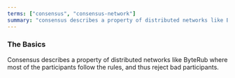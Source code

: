 ```yaml
---
terms: ["consensus", "consensus-network"]
summary: "consensus describes a property of distributed networks like ByteRub where most of the participants follow the rules, and thus reject bad participants"
---
```


### The Basics

Consensus describes a property of distributed networks like ByteRub where most of the participants follow the rules, and thus reject bad participants.